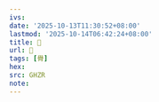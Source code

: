 ```yaml
---
ivs:
date: '2025-10-13T11:30:52+08:00'
lastmod: '2025-10-14T06:42:24+08:00'
title: 󰧜
url: 󰧜
tags: [䑁]
hex: 
src: GHZR
note:
---
```


